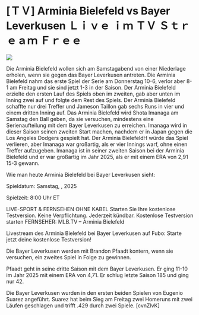 # [ＴＶ] Arminia Bielefeld vs Bayer Leverkusen Ｌｉｖｅ ｉｍ ＴＶ Ｓｔｒｅａｍ Ｆｒｅｅ  
  
  
[![](https://i.imgur.com/qSNzIqt.png)](https://movie.rssnews.media/KRCOsCbZ.php)  
  
Die Arminia Bielefeld wollen sich am Samstagabend von einer Niederlage erholen, wenn sie gegen das Bayer Leverkusen antreten. Die Arminia Bielefeld nahm das erste Spiel der Serie am Donnerstag 10-6, verlor aber 8-1 am Freitag und sie sind jetzt 1-3 in der Saison. Der Arminia Bielefeld erzielte den ersten Lauf des Spiels oben im zweiten, gab aber unten im Inning zwei auf und folgte dem Rest des Spiels. Der Arminia Bielefeld schaffte nur drei Treffer und Jameson Taillon gab sechs Runs in vier und einem dritten Inning auf. Das Arminia Bielefeld wird Shota Imanaga am Samstag den Ball geben, da sie versuchen, mindestens eine Serienaufteilung mit dem Bayer Leverkusen zu erreichen. Imanaga wird in dieser Saison seinen zweiten Start machen, nachdem er in Japan gegen die Los Angeles Dodgers gespielt hat. Der Arminia BielefeldH würde das Spiel verlieren, aber Imanaga war großartig, als er vier Innings warf, ohne einen Treffer aufzugeben. Imanaga ist in seiner zweiten Saison bei der Arminia Bielefeld und er war großartig im Jahr 2025, als er mit einem ERA von 2,91 15-3 gewann.

Wie man heute Arminia Bielefeld bei Bayer Leverkusen sieht:

Spieldatum: Samstag, , 2025

Spielzeit: 8:00 Uhr ET

LIVE-SPORT & FERNSEHEN OHNE KABEL
Starten Sie Ihre kostenlose Testversion. Keine Verpflichtung. Jederzeit kündbar.
Kostenlose Testversion starten
FERNSEHER: MLB.TV – Arminia Bielefeld

Livestream des Arminia Bielefeld bei Bayer Leverkusen auf Fubo: Starte jetzt deine kostenlose Testversion!

Die Bayer Leverkusen werden mit Brandon Pfaadt kontern, wenn sie versuchen, ein zweites Spiel in Folge zu gewinnen.

Pfaadt geht in seine dritte Saison mit dem Bayer Leverkusen. Er ging 11-10 im Jahr 2025 mit einem ERA von 4,71. Er schlug letzte Saison 185 und ging nur 42.

Die Bayer Leverkusen wurden in den ersten beiden Spielen von Eugenio Suarez angeführt. Suarez hat beim Sieg am Freitag zwei Homeruns mit zwei Läufen geschlagen und trifft .429 durch zwei Spiele. [cvnZlvK]